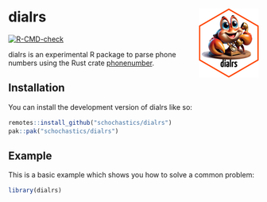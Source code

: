 
<!-- README.md is generated from README.Rmd. Please edit that file -->

# dialrs <img src="man/figures/logo.png" align="right" height="139" alt="" />

<!-- badges: start -->

[![R-CMD-check](https://github.com/schochastics/dialrs/actions/workflows/R-CMD-check.yaml/badge.svg)](https://github.com/schochastics/dialrs/actions/workflows/R-CMD-check.yaml)
<!-- badges: end -->

dialrs is an experimental R package to parse phone numbers using the
Rust crate [phonenumber](https://crates.io/crates/phonenumber).

## Installation

You can install the development version of dialrs like so:

``` r
remotes::install_github("schochastics/dialrs")
pak::pak("schochastics/dialrs")
```

## Example

This is a basic example which shows you how to solve a common problem:

``` r
library(dialrs)
```
